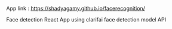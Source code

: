 App link : https://shadyagamy.github.io/facerecognition/

Face detection React App using clarifai face detection model API 


